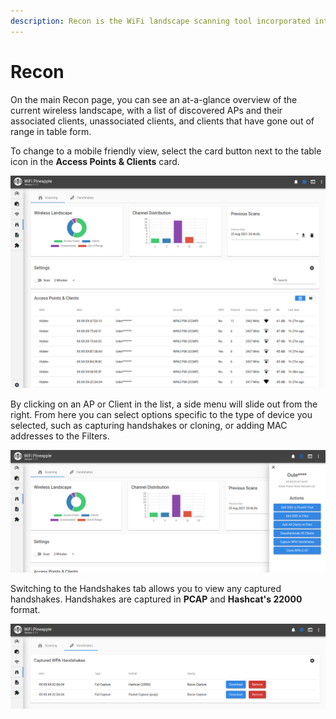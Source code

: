 ```yaml
---
description: Recon is the WiFi landscape scanning tool incorporated into PineAP.
---
```


# Recon

On the main Recon page, you can see an at-a-glance overview of the current wireless landscape, with a list of discovered APs and their associated clients, unassociated clients, and clients that have gone out of range in table form.

To change to a mobile friendly view, select the card button next to the table icon in the **Access Points & Clients** card.

![](../.gitbook/assets/image%20%281%29.png)

By clicking on an AP or Client in the list, a side menu will slide out from the right. From here you can select options specific to the type of device you selected, such as capturing handshakes or cloning, or adding MAC addresses to the Filters.

![](../.gitbook/assets/image%20%2812%29.png)

Switching to the Handshakes tab allows you to view any captured handshakes. Handshakes are captured in **PCAP** and **Hashcat's 22000** format.

![](../.gitbook/assets/image%20%2810%29.png)

